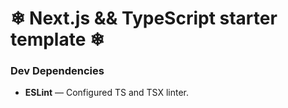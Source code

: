 # ❄ Next.js && TypeScript starter template ❄

### Dev Dependencies

- **ESLint** — Configured TS and TSX linter.
